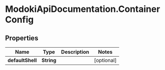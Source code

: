 # ModokiApiDocumentation.ContainerConfig

## Properties
Name | Type | Description | Notes
------------ | ------------- | ------------- | -------------
**defaultShell** | **String** |  | [optional] 


